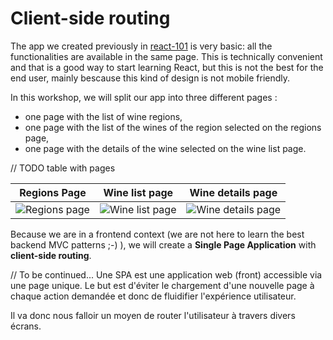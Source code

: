 # Client-side routing

The app we created previously in [react-101](https://github.com/react-bootcamp/react-101) is very basic: all the functionalities are available in the same page. This is technically convenient and that is a good way to start learning React, but this is not the best for the end user, mainly bescause this kind of design is not mobile friendly.

In this workshop, we will split our app into three different pages :
* one page with the list of wine regions,
* one page with the list of the wines of the region selected on the regions page,
* one page with the details of the wine selected on the wine list page.

// TODO table with pages

| Regions Page | Wine list page | Wine details page |
| ------------ | -------------- | ----------------- |
| <img src='https://github.com/react-bootcamp/react-102/raw/master/instructions/img/screenshot-regions.png' alt='Regions page'> | <img src='https://github.com/react-bootcamp/react-102/raw/master/instructions/img/screenshot-wine-list.png' alt='Wine list page'> | <img src='https://github.com/react-bootcamp/react-102/raw/master/instructions/img/screenshot-wine-details.png' alt='Wine details page'> |

Because we are in a frontend context (we are not here to learn the best backend MVC patterns ;-) ), we will create a **Single Page Application** with **client-side routing**.

// To be continued...
Une SPA est une application web (front) accessible via une page unique. Le but est d'éviter le chargement d'une nouvelle page à chaque action demandée et donc de fluidifier l'expérience utilisateur.

Il va donc nous falloir un moyen de router l'utilisateur à travers divers écrans.
